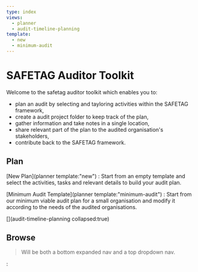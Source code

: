 ```yaml
---
type: index
views:
  - planner
  - audit-timeline-planning
template:
  - new
  - minimum-audit
---
```


# SAFETAG Auditor Toolkit

Welcome to the safetag auditor toolkit which enables you to:
 - plan an audit by selecting and tayloring activities within the SAFETAG framework,
 - create a audit project folder to keep track of the plan,
 - gather information and take notes in a single location,
 - share relevant part of the plan to the audited organisation's stakeholders,
 - contribute back to the SAFETAG framework.

## Plan

<!--  This should open the faceted widget with an empty configuration. -->

[New Plan](planner template:"new")
: Start from an empty template and select the activities, tasks and relevant details to build your audit plan.

<!-- This should open the faceted widget with a preset configuration. -->

[Minimum Audit Template](planner template:"minimum-audit")
: Start from our minimum viable audit plan for a small organisation and modify it according to the needs of the audited organisations.

[](audit-timeline-planning collapsed:true)

<!-- This should transclude (maybe in a collapsible?) the existing `audit-timeline-planning` planning section of the guide, adapted to enable checking boxes as the plan is being developed. The planning guide should continue to be visible once the audit has been created to enable iterating. -->

## Browse

> Will be both a bottom expanded nav and a top dropdown nav.

:[](browse)
